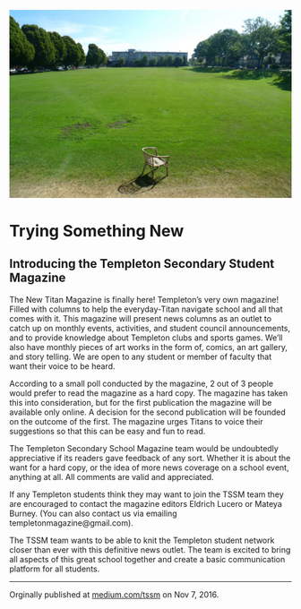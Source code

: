 
![](assets/templeton-from-backfield.jpg)

# Trying Something New
## Introducing the Templeton Secondary Student Magazine
<div class="col2">

<p><span id="firstBold">The New Titan Magazine</span> is finally here! Templeton’s very own magazine! Filled with columns to help the everyday-Titan navigate school and all that comes with it. This magazine will present news columns as an outlet to catch up on monthly events, activities, and student council announcements, and to provide knowledge about Templeton clubs and sports games. We’ll also have monthly pieces of art works in the form of, comics, an art gallery, and story telling. We are open to any student or member of faculty that want their voice to be heard.
</p>
<p>
According to a small poll conducted by the magazine, 2 out of 3 people would prefer to read the magazine as a hard copy. The magazine has taken this into consideration, but for the first publication the magazine will be available only online. A decision for the second publication will be founded on the outcome of the first. The magazine urges Titans to voice their suggestions so that this can be easy and fun to read. 
</p>
<p>
The Templeton Secondary School Magazine team would be undoubtedly appreciative if its readers gave feedback of any sort. Whether it is about the want for a hard copy, or the idea of more news coverage on a school event, anything at all. All comments are valid and appreciated. 
</p>
<p>
If any Templeton students think they may want to join the TSSM team they are encouraged to contact the magazine editors Eldrich Lucero or Mateya Burney. (You can also contact us via emailing templetonmagazine@gmail.com).  
</p>
<p>
The TSSM team wants to be able to knit the Templeton student network closer than ever with this definitive news outlet. The team is excited to bring all aspects of this great school together and create a basic communication platform for all students.
</p>
</div>

___

Orginally published at [medium.com/tssm](https://medium.com/tssm/trying-something-new-bcaa02437dfc#.wj2wxjqqg) on Nov 7, 2016.
